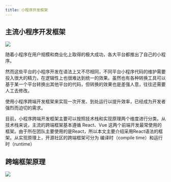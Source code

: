 ```yaml
---
title: 小程序开发框架
---
```


## 主流小程序开发框架

![](https://s0.lgstatic.com/i/image6/M00/65/DB/CioPOWGtzVKAPPJLAABrVSrUlbo277.png)

随着小程序在用户规模和商业化上取得的极大成功，各大平台都推出了自己的小程序。

然而这些平台的小程序开发在语法上又不尽相同，不同平台小程序代码的维护需要投入很大的精力，在逻辑性上也很难达到统一的效果。虽然也有各种转换工具可以基于某一个平台转换出其他平台的代码，但转换的效果也是差强人意，往往还需要人工去修改。

使用小程序跨端开发框架来实现一次开发、到处运行以提升效率，已经成为开发者强烈而迫切的需求。

目前，小程序跨端开发框架主要可以按照技术栈和实现原理两个维度进行分类。从技术栈来说，主流的跨端框架基本遵循 React、Vue 这两个前端开发最常使用的框架。由于所在团队主要使用的是React，所以本文主要介绍采用React语法的框架。从实现原理上，开源社区的跨端框架可分为
编译时（compile time）和运行时（runtime）

## 跨端框架原理

![](https://s0.lgstatic.com/i/image/M00/91/80/CgqCHmAOlbyATtP1AAHVogfDtTQ350.png)

